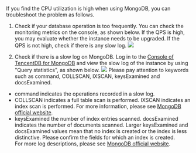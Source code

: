 If you find the CPU utilization is high when using MongoDB, you can troubleshoot the problem as follows.<br>
1. Check if your database operation is too frequently.
You can check the monitoring metrics on the console, as shown below. If the QPS is high, you may evaluate whether the instance needs to be upgraded. If the QPS is not high, check if there is any slow log.
![](https://main.qcloudimg.com/raw/e013e4387e144b8f98ab1de810503c0d.png)


2. Check if there is a slow log on MongoDB.
Log in to the [Console of TencentDB for MongoDB](https://console.cloud.tencent.com/mongodb) and view the slow log of the instance by using "Query statistics", as shown below.
![](https://main.qcloudimg.com/raw/19a7b1568cf38f6b493cb5088cfdff93.png)
Please pay attention to keywords such as command, COLLSCAN, IXSCAN, keysExamined and docsExamined.
 
 
 - command indicates the operations recorded in a slow log.<br>
 - COLLSCAN indicates a full table scan is performed. IXSCAN indicates an index scan is performed. For more information, please see [MongoDB official website](https://docs.mongodb.com/manual/reference/explain-results/index.html).<br>
 - keysExamined the number of index entries scanned. docsExamined indicates the number of documents scanned. Larger keysExamined and docsExamined values mean that no index is created or the index is less distinctive. Please confirm the fields for which an index is created.<br>
For more log descriptions, please see [MongoDB official website](https://docs.mongodb.com/manual/reference/log-messages/index.html).

